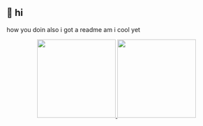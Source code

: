 ## :wave: hi
how you doin also i got a readme am i cool yet

<div align="center">
  <a href="https://github.com/frolleks">
  <img height="180em" src="https://github-readme-stats.vercel.app/api?username=frolleks&show_icons=true&theme=github_dark&include_all_commits=true&count_private=true"/>
  <img height="180em" src="https://github-readme-stats.vercel.app/api/top-langs/?username=frolleks&layout=compact&langs_count=5&theme=github_dark"/>
</div>
